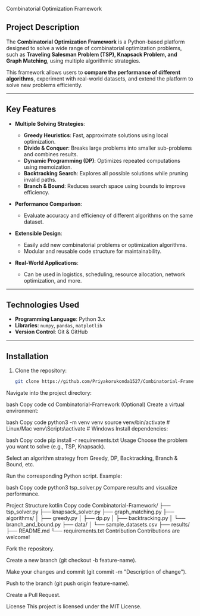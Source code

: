  Combinatorial Optimization Framework

## Project Description
The **Combinatorial Optimization Framework** is a Python-based platform designed to solve a wide range of combinatorial optimization problems, such as **Traveling Salesman Problem (TSP), Knapsack Problem, and Graph Matching**, using multiple algorithmic strategies.  

This framework allows users to **compare the performance of different algorithms**, experiment with real-world datasets, and extend the platform to solve new problems efficiently.

---

## Key Features
- **Multiple Solving Strategies**:
  - **Greedy Heuristics**: Fast, approximate solutions using local optimization.
  - **Divide & Conquer**: Breaks large problems into smaller sub-problems and combines results.
  - **Dynamic Programming (DP)**: Optimizes repeated computations using memoization.
  - **Backtracking Search**: Explores all possible solutions while pruning invalid paths.
  - **Branch & Bound**: Reduces search space using bounds to improve efficiency.
  
- **Performance Comparison**:
  - Evaluate accuracy and efficiency of different algorithms on the same dataset.
  
- **Extensible Design**:
  - Easily add new combinatorial problems or optimization algorithms.
  - Modular and reusable code structure for maintainability.

- **Real-World Applications**:
  - Can be used in logistics, scheduling, resource allocation, network optimization, and more.

---

## Technologies Used
- **Programming Language**: Python 3.x  
- **Libraries**: `numpy`, `pandas`, `matplotlib`  
- **Version Control**: Git & GitHub  

---

## Installation
1. Clone the repository:
   ```bash
   git clone https://github.com/Priyakorukonda1527/Combinatorial-Framework.git
Navigate into the project directory:

bash
Copy code
cd Combinatorial-Framework
(Optional) Create a virtual environment:

bash
Copy code
python3 -m venv venv
source venv/bin/activate   # Linux/Mac
venv\Scripts\activate      # Windows
Install dependencies:

bash
Copy code
pip install -r requirements.txt
Usage
Choose the problem you want to solve (e.g., TSP, Knapsack).

Select an algorithm strategy from Greedy, DP, Backtracking, Branch & Bound, etc.

Run the corresponding Python script. Example:

bash
Copy code
python3 tsp_solver.py
Compare results and visualize performance.

Project Structure
kotlin
Copy code
Combinatorial-Framework/
├── tsp_solver.py
├── knapsack_solver.py
├── graph_matching.py
├── algorithms/
│   ├── greedy.py
│   ├── dp.py
│   ├── backtracking.py
│   └── branch_and_bound.py
├── data/
│   └── sample_datasets.csv
├── results/
├── README.md
└── requirements.txt
Contribution
Contributions are welcome!

Fork the repository.

Create a new branch (git checkout -b feature-name).

Make your changes and commit (git commit -m "Description of change").

Push to the branch (git push origin feature-name).

Create a Pull Request.

License
This project is licensed under the MIT License.

